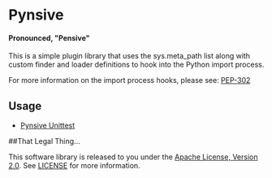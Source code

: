 # Pynsive
#### Pronounced, "Pensive"

This is a simple plugin library that uses the sys.meta_path list along with custom finder and loader definitions to hook into the Python import process.

For more information on the import process hooks, please see: [PEP-302](http://www.python.org/dev/peps/pep-0302/)

## Usage

* [Pynsive Unittest](https://github.com/zinic/pynsive/blob/master/pynsive/tests/plugin_test.py)


##That Legal Thing...

This software library is released to you under the [Apache License, Version 2.0](http://www.apache.org/licenses/LICENSE-2.0.html). See [LICENSE](https://github.com/zinic/pynsive/blob/master/LICENSE) for more information.
